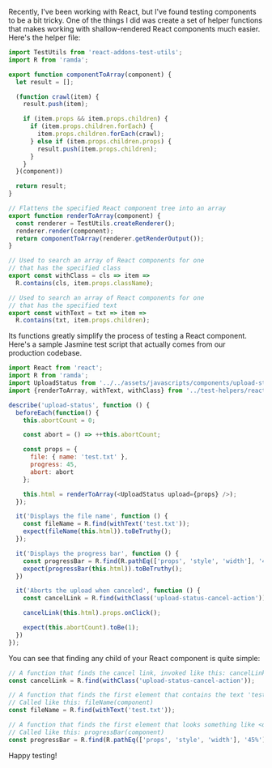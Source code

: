 Recently, I've been working with React, but I've found testing components to be a bit tricky. One of the things I did was create a set of helper functions that makes working with shallow-rendered React components much easier. Here's the helper file:

```javascript
import TestUtils from 'react-addons-test-utils';
import R from 'ramda';

export function componentToArray(component) {
  let result = [];

  (function crawl(item) {
    result.push(item);

    if (item.props && item.props.children) {
      if (item.props.children.forEach) {
        item.props.children.forEach(crawl);
      } else if (item.props.children.props) {
        result.push(item.props.children);
      }
    }
  }(component))

  return result;
}

// Flattens the specified React component tree into an array
export function renderToArray(component) {
  const renderer = TestUtils.createRenderer();
  renderer.render(component);
  return componentToArray(renderer.getRenderOutput());
}

// Used to search an array of React components for one
// that has the specified class
export const withClass = cls => item => 
  R.contains(cls, item.props.className);

// Used to search an array of React components for one
// that has the specified text
export const withText = txt => item => 
  R.contains(txt, item.props.children);
```

Its functions greatly simplify the process of testing a React component. Here's a sample Jasmine test script that actually comes from our production codebase.

```javascript
import React from 'react';
import R from 'ramda';
import UploadStatus from '../../assets/javascripts/components/upload-status';
import {renderToArray, withText, withClass} from '../test-helpers/react';

describe('upload-status', function () {
  beforeEach(function() {
    this.abortCount = 0;

    const abort = () => ++this.abortCount;

    const props = {
      file: { name: 'test.txt' },
      progress: 45,
      abort: abort
    };

    this.html = renderToArray(<UploadStatus upload={props} />);
  });

  it('Displays the file name', function () {
    const fileName = R.find(withText('test.txt'));
    expect(fileName(this.html)).toBeTruthy();
  });

  it('Displays the progress bar', function () {
    const progressBar = R.find(R.pathEq(['props', 'style', 'width'], '45%'));
    expect(progressBar(this.html)).toBeTruthy();
  })

  it('Aborts the upload when canceled', function () {
    const cancelLink = R.find(withClass('upload-status-cancel-action'));

    cancelLink(this.html).props.onClick();

    expect(this.abortCount).toBe(1);
  })
});

```

You can see that finding any child of your React component is quite simple:

```javascript
// A function that finds the cancel link, invoked like this: cancelLink(component)
const cancelLink = R.find(withClass('upload-status-cancel-action'));

// A function that finds the first element that contains the text 'test.txt' (e.g. <div>File is test.txt</div>
// Called like this: fileName(component)
const fileName = R.find(withText('test.txt'));

// A function that finds the first element that looks something like <div style="width:45%">..</div>
// Called like this: progressBar(component)
const progressBar = R.find(R.pathEq(['props', 'style', 'width'], '45%'));
```

Happy testing!
